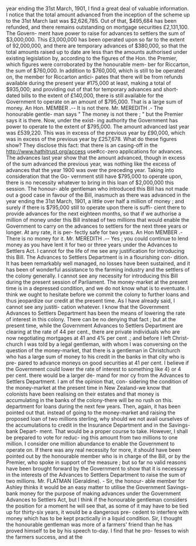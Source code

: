 year ending the 31st March, 1901, I find a great deal of valuable information. I notice that the total amount advanced from the inception of the scheme up to the 31st March last was $2,626,785. Out of that, $495,684 has been refunded, and there remains outstanding on mortgage securities £2,131,100. The Govern- ment have power to raise for advances to settlers the sum of $3,000,000. This £3,000,000 has been operated upon so far to the extent of 92,000,000, and there are temporary advances of $380,000, so that the total amounts raised up to date are less than the amounts authorised under existing legislation by, according to the figures of the Hon. the Premier, which figures were corroborated by the honourable mem- ber for Riccarton, the sum of $760,000. In addition to $760,000, which is still to be operated on, the member for Riccarton antici- pates that there will be from refunds available during the present year #175,000 at least, making a total of $935,000; and providing out of that for temporary advances and short-dated bills to the extent of £140,000, there is still available for the Government to operate on an amount of $795,000. That is a large sum of money. An Hon. MEMBER .-- It is not there. Mr. MEREDITH .- The honourable gentle- man says " The money is not there ; " but the Premier says it is there. Now, under the exist- ing authority the Government has power to operate to the extent of $795,000. The amount advanced last year was £539,220. This was in excess of the previous year by £90,000, which was in excess of the previous year by £257,678. What do these figures show? They disclose this fact: that there is an casing-off in the http://www.hathitrust.org/access use#cc-zero applications for advances. The advances last year show that the amount advanced, though in excess of the sum advanced the previous year, was nothing like the excess of advances that the year 1900 was over the preceding year. Taking into consideration that the Go- vernment still have $795,000 to operate upon, there is no necessity whatever to bring in this loan of $2,000,000 this session. The honour- able gentleman who introduced this Bill has not made out a good case in favour of the Bill, inasmuch as there was advanced in the year ending the 31st March, 1901, a little over half a million of money ; and surely if there is $795,000 still to operate upon there is suffi- cient there to provide advances for the next eighteen months, so that if we authorise a million of money under this Bill instead of two millions that would enable the Government to carry on the advances to settlers for the next three years or longer. At any rate, it is per- fectly safe for two years. An Hon MEMBER .- There is no money for it. Mr. MEREDITH .-- Yes ; you could continue to lend money as you have lent it for two or three years under the Advances to Settlers Act. I cannot for the life of me see any justification for introducing this Bill. The Advances to Settlers Department is in a flourishing con- dition. It has been remarkably well managed, no losses have been sustained, and it has been of wonderful assistance to the farming industry and the settlers of the colony generally. I cannot see any necessity for introducing this Bill during the present session of Parliament. The money-market at the present time is in a depressed condition, and we do not know what is to eventuate. I think we ought to hesitate before we commit the colony to further loans and thus jeopardize our credit at the present time. As I have already said, I cannot see any justiti- cation whatever. I know that the Government Advances to Settlers Department has been the means of lowering the rate of interest in this colony. There can be no denying that fact ; but at the present time, while the Government Advances to Settlers Department are clearing at the rate of 44 per cent., there are private individuals who are now negotiating mortgages at 41 and 4% per cent .; and before I left Christ- church I was told by a legal gentleman, with whom I was conversing on the question of the money-market, that there is a gentleman in Christchurch who has a large sum of money to his credit in the banks in that city who is pre- pared to advance moneys on good securities at 41 per cent. I believe if the Government could lower the rate of interest to something like 4} or 4 per cent. there would be a larger de- mand for mor cy from the Advances to Settlers Department. I am of the opinion that, con- sidering the condition of the money-market at the present time in New Zealand-we know that colonists have been realising on their estates and that money is accumulating in the banks of the colony-there will be no rush on this. department for loans during the next few years. Then, again, it has been pointed out that. instead of going to the money-market and raising the proposed loan of two millions sterling, why should we not avail ourselves of the accumulations to credit in the Insurance Department and in the Savings-bank Depart- ment. That would be a proper course to take. However, I shall be prepared to vote for reduc- ing this amount from two millions to one million. I consider one million abundance to enable the Government to operate on. If there was any real necessity for more, it should have been pointed out by the honourable member who is in charge of the Bill, or by the Premier, who spoke in support of the measure ; but so far no valid reasons have been brought forward by the Government to show that it is necessary in the interests of the Advances to Settlers Department to raise the sum of two millions. Mr. FLATMAN (Geraldine). - Sir, the honour- able member for Ashley thinks it would be an easy matter to utilise the Government Savings- bank money for the purpose of making advances under the Government Advances to Settlers Act, but I think if the honourable gentleman considers the position for a moment he will see that, as some of it may have to be tied up for thirty-six years, it would be a dangerous pre- cedent to interfere with money which has to be kept practically in a liquid condition. Sir, I thought the honourable gentleman was more of a farmers' friend than he has proved himself to be by his speech to-day. I find that he pro- fesses to wish the farmers success, and at the 